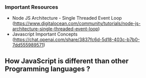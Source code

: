 ### Important Resources 

- Node JS Architecture - Single Threaded Event Loop (https://www.digitalocean.com/community/tutorials/node-js-architecture-single-threaded-event-loop)
- Javascript Important Concepts (https://chat.openai.com/share/3837fc6d-5d18-403c-b7b0-7dd555989571)

## How JavaScript is different than other Programming languages ? 
